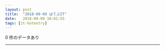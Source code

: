 ```yaml
---
layout: post
title:  "2018-09-09 はてぶIT"
date:   2018-09-09 10:01:55
tags: [it-hotentry]
---
```

0 件のデータあり

<hr>
